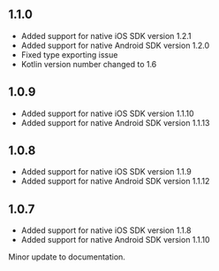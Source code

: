 ## 1.1.0

* Added support for native iOS SDK version 1.2.1
* Added support for native Android SDK version 1.2.0
* Fixed type exporting issue
* Kotlin version number changed to 1.6

## 1.0.9

* Added support for native iOS SDK version 1.1.10
* Added support for native Android SDK version 1.1.13

## 1.0.8

* Added support for native iOS SDK version 1.1.9
* Added support for native Android SDK version 1.1.12

## 1.0.7

* Added support for native iOS SDK version 1.1.8
* Added support for native Android SDK version 1.1.10

Minor update to documentation.